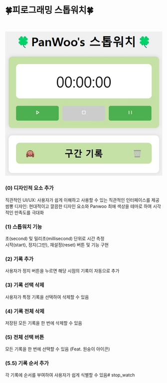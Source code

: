 # 🍀피로그래밍 스톱워치🍀
<br>

![Alt text](./images.jpg)

### (0) 디자인적 요소 추가
직관적인 UI/UX: 사용자가 쉽게 이해하고 사용할 수 있는 직관적인 인터페이스를 제공 <br>
쌈뽕 디자인: 현대적이고 깔끔한 디자인 요소와 Panwoo 최애 색상을 테마로 하여 시각적인 만족도를 극대화

### (1) 스톱워치 기능
초(second) 및 밀리초(millisecond) 단위로 시간 측정 <br>
시작(start), 정지(그만), 재설정(reset) 버튼 및 기능 구현

### (2) 기록 추가
사용자가 정지 버튼을 누르면 해당 시점의 기록이 자동으로 추가

### (3) 기록 선택 삭제
사용자가 특정 기록을 선택하여 삭제할 수 있음

### (4) 기록 전체 삭제
저장된 모든 기록을 한 번에 삭제할 수 있음

### (5) 전체 선택 버튼
모든 기록을 한 번에 선택할 수 있음 (Feat. 원숭이 아이콘)

### (5.5) 기록 순서 추가
각 기록에 순서를 부여하여 사용자가 쉽게 식별할 수 있음# stop_watch
